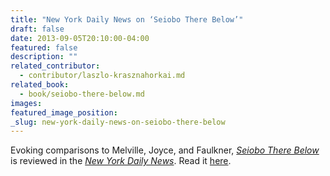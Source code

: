 ```yaml
---
title: "New York Daily News on ‘Seiobo There Below’"
draft: false
date: 2013-09-05T20:10:00-04:00
featured: false
description: ""
related_contributor:
  - contributor/laszlo-krasznahorkai.md
related_book:
  - book/seiobo-there-below.md
images:
featured_image_position: 
_slug: new-york-daily-news-on-seiobo-there-below
---
```


Evoking comparisons to Melville, Joyce, and Faulkner, [_Seiobo There Below_](http://ndbooks.com/book/seiobo-there-below) is reviewed in the [_New York Daily News_](http://www.nydailynews.com/blogs/pageviews/2013/09/the-devil-is-in-the-details-of-l%C3%A1szl%C3%B3-krasznahorkai%E2%80%99s-seiobo-there-below). Read it [here](http://www.nydailynews.com/blogs/pageviews/2013/09/the-devil-is-in-the-details-of-l%C3%A1szl%C3%B3-krasznahorkai%E2%80%99s-seiobo-there-below). 

